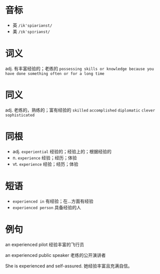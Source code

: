 # 音标

- 英 `/ik'spiəriənst/`
- 美 `/ɪkˈspɪriənst/`

# 词义

adj. 有丰富经验的；老练的
`possessing skills or knowledge because you have done something often or for a long time`

# 同义

adj. 老练的，熟练的；富有经验的
`skilled` `accomplished` `diplomatic` `clever` `sophisticated`

# 同根

- adj. `experiential` 经验的；经验上的；根据经验的
- n. `experience` 经验；经历；体验
- vt. `experience` 经验；经历；体验

# 短语

- `experienced in` 有经验；在…方面有经验
- `experienced person` 具备经验的人

# 例句

an experienced pilot
经验丰富的飞行员

an experienced public speaker
老练的公开演讲者

She is experienced and self-assured.
她经验丰富且充满自信。


